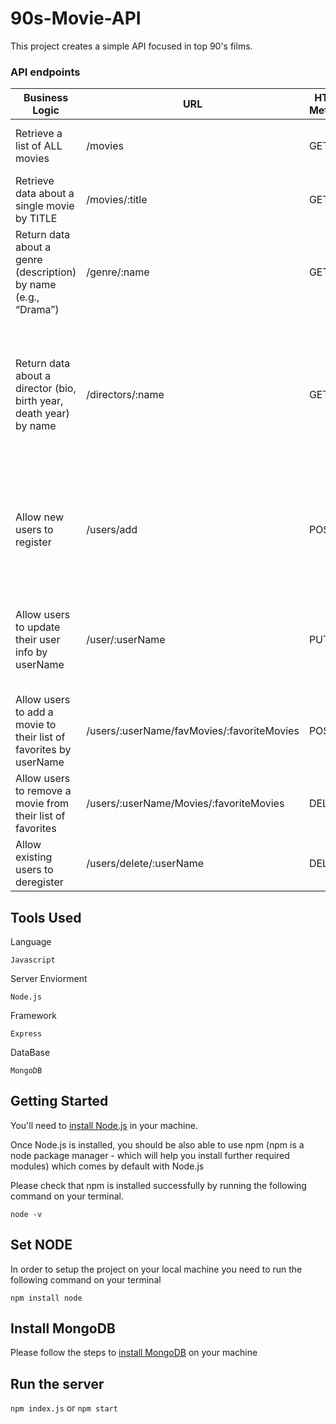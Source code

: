 # 90s-Movie-API

This project creates a simple API focused in top 90's films.


### API endpoints

Business Logic | URL          | HTTP Method   | Request Body data Format | Response Body data Format
------------ | -------------  | ------------- | ------------- | -------------
Retrieve a list of ALL movies | 	/movies | 	GET | 	- | { "title": "Eyes Wide Shut","year": "1999","gender": "Thriller" }
Retrieve data about a single movie by TITLE	 | 	/movies/:title | GET | - | { "title": "Lolita","year": "1962","gender": "Drama" }
Return data about a genre (description) by name (e.g., “Drama”) | /genre/:name | GET | - | { "_id": 2,"name": "Drama","description": "The drama genre ..." }
Return data about a director (bio, birth year, death year) by name | /directors/:name | GET | - | { { "_id": 4,"name": "James Cameron","bio": "James Francis Cameron was born ...", "placeOfBirth": "Kapuskasing, Ontario, Canada","birthDate": "1954-08-16T00:00:00.000Z" } }
Allow new users to register | /users/add | POST | { userName: -REQUIRED-password: -REQUIRED- email: -REQUIRED-placeOfBirth: "",favoriteMovies: "" } | - 
Allow users to update their user info by userName | /user/:userName | PUT | { userName: -REQUIRED- password: -REQUIRED- email: -REQUIRED- placeOfBirth: -REQUIRED- } | -
Allow users to add a movie to their list of favorites by userName | 	/users/:userName/favMovies/:favoriteMovies | POST | - | - 
Allow users to remove a movie from their list of favorites | /users/:userName/Movies/:favoriteMovies | DELETE | - | - 
Allow existing users to deregister | /users/delete/:userName | 	DELETE | - | _USER_ was deleted.


## Tools Used

Language 

```Javascript```

Server Enviorment

```Node.js```

Framework  

```Express```

DataBase

```MongoDB```


## Getting Started

You'll need to [install Node.js](https://nodejs.org/es/download/) in your machine.

Once Node.js is installed, you should be also able to use npm (npm is a node package manager - which will help you install further required modules) which comes by default with Node.js

Please check that npm is installed successfully by running the following command on your terminal.

```node -v```


## Set NODE
In order to setup the project on your local machine you need to run the following command on your terminal

```npm install node```


## Install MongoDB
Please follow the steps to [install MongoDB](https://docs.mongodb.com/manual/tutorial/install-mongodb-on-os-x/) on your machine 


## Run the server
```npm index.js``` 
or 
```npm start```

